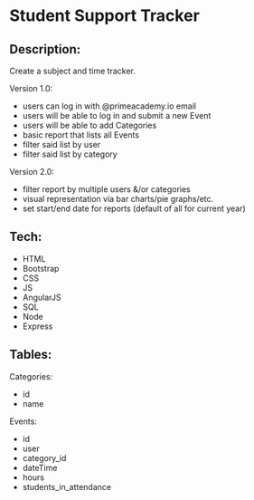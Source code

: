 Student Support Tracker
===

Description:
---
Create a subject and time tracker. 

Version 1.0: 

- users can log in with @primeacademy.io email
- users will be able to log in and submit a new Event
- users will be able to add Categories
- basic report that lists all Events
- filter said list by user
- filter said list by category

Version 2.0:
- filter report by multiple users &/or categories
- visual representation via bar charts/pie graphs/etc.
- set start/end date for reports (default of all for current year)

Tech:
---

- HTML
- Bootstrap
- CSS
- JS
- AngularJS
- SQL
- Node
- Express

Tables:
---

Categories:

- id
- name

Events:

- id
- user
- category_id
- dateTime
- hours
- students_in_attendance

